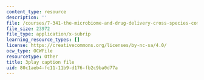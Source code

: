 ```yaml
---
content_type: resource
description: ''
file: /courses/7-341-the-microbiome-and-drug-delivery-cross-species-communication-in-health-and-disease-spring-2018/80c1aeb4fc1111b9d176fb2c9ba0d77a_blD8f7MOhFQ.srt
file_size: 23972
file_type: application/x-subrip
learning_resource_types: []
license: https://creativecommons.org/licenses/by-nc-sa/4.0/
ocw_type: OCWFile
resourcetype: Other
title: 3play caption file
uid: 80c1aeb4-fc11-11b9-d176-fb2c9ba0d77a
---
```

